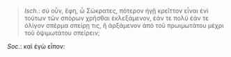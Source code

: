 

>  *Isch.*: σὺ οὖν, ἔφη, ὦ Σώκρατες, πότερον ἡγῇ κρεῖττον εἶναι ἑνὶ τούτων τῶν σπόρων χρῆσθαι ἐκλεξάμενον, ἐάν τε πολὺ ἐάν τε ὀλίγον σπέρμα σπείρῃ τις, ἢ ἀρξάμενον ἀπὸ τοῦ πρωιμωτάτου μέχρι τοῦ ὀψιμωτάτου σπείρειν;



*Soc.*: καὶ ἐγὼ εἶπον: